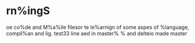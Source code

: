 # rn%ingS
oe co%de and M%a%ile filesor te le%arnign of some aspes of %language, compil%an and lig.
test33
line aed in master%
% and delteio made master
